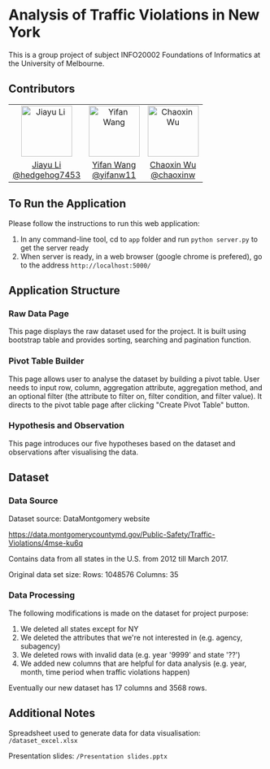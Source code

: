 # Analysis of Traffic Violations in New York

This is a group project of subject INFO20002 Foundations of Informatics at the University of Melbourne. 

## Contributors
<table>
  <tr>
    <td align="center"><img src="https://avatars.githubusercontent.com/u/12579999?v=4" alt="Jiayu Li" style="height: 100px; width:100px;"/></td>
    <td align="center"><img src="https://avatars.githubusercontent.com/u/28029989?v=4" alt="Yifan Wang" style="height: 100px; width:100px; text-align: center;"/></td>
    <td align="center"><img src="https://avatars.githubusercontent.com/u/17716775?v=4" alt="Chaoxin Wu" style="height: 100px; width:100px; text-align: center;"/></td>
  </tr>
  <tr>
    <td align="center"><a href="https://github.com/hedgehog7453">Jiayu Li<br>@hedgehog7453</a></td>
    <td align="center"><a href="https://github.com/yifanw11">Yifan Wang<br>@yifanw11</a></td>
    <td align="center"><a href="https://github.com/chaoxinw">Chaoxin Wu<br>@chaoxinw</a></td>
  </tr>
</table>

## To Run the Application

Please follow the instructions to run this web application:
1. In any command-line tool, cd to `app` folder and run `python server.py` to get the server ready
2. When server is ready, in a web browser (google chrome is prefered), go to the address `http://localhost:5000/`


## Application Structure

### Raw Data Page

This page displays the raw dataset used for the project. It is built using bootstrap table and provides sorting, searching and pagination function. 


### Pivot Table Builder

This page allows user to analyse the dataset by building a pivot table. User needs to input row, column, aggregation attribute, aggregation method, and an optional filter (the attribute to filter on, filter condition, and filter value). It directs to the pivot table page after clicking "Create Pivot Table" button. 


### Hypothesis and Observation

This page introduces our five hypotheses based on the dataset and observations after visualising the data.


## Dataset

### Data Source

Dataset source: DataMontgomery website

https://data.montgomerycountymd.gov/Public-Safety/Traffic-Violations/4mse-ku6q

Contains data from all states in the U.S. from 2012 till March 2017. 

Original data set size:
Rows: 1048576 Columns: 35


### Data Processing

The following modifications is made on the dataset for project purpose:
1. We deleted all states except for NY
2. We deleted the attributes that we're not interested in (e.g. agency, subagency)
3. We deleted rows with invalid data (e.g. year '9999' and state '??')
4. We added new columns that are helpful for data analysis (e.g. year, month, time period when traffic violations happen)
 
Eventually our new dataset has 17 columns and 3568 rows.


## Additional Notes

Spreadsheet used to generate data for data visualisation:
`/dataset_excel.xlsx`

Presentation slides:
`/Presentation slides.pptx`
